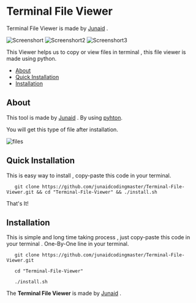 # Terminal File Viewer

Terminal File Viewer is made by [Junaid](https://abujuni.dev) .

![Screenshort](https://i.ibb.co/nM2Z1mh/Screenshot-2022-02-23-205600.png)
![Screenshort2](https://i.ibb.co/ZxhSLqx/Screenshot-2022-02-23-210011.png)
![Screenshort3](https://i.ibb.co/Lp4yfNN/Screenshot-2022-02-23-210230.png)

This Viewer helps us to copy or view files in terminal , this file viewer is made using python.

- [About](#about)
- [Quick Installation](#quick-installation)
- [Installation](#installation)

## About

This tool is made by [Junaid](https://abujuni.dev) .
By using [pyhton](https://www.python.org/).

You will get this type of file after installation.

![files](https://i.ibb.co/b3Trt9j/Screenshot-2022-02-23-213819.png)

## Quick Installation

This is easy way to install , copy-paste this code in your terminal.

```cli
   git clone https://github.com/junaidcodingmaster/Terminal-File-Viewer.git && cd "Terminal-File-Viewer" && ./install.sh
```

That's It!

## Installation

This is simple and long time taking process , just copy-paste this code in your terminal . One-By-One line in your terminal.

```cli
   git clone https://github.com/junaidcodingmaster/Terminal-File-Viewer.git

   cd "Terminal-File-Viewer"
   
   ./install.sh
```


The **Terminal File Viewer** is made by [Junaid](https://abujuni.dev) .